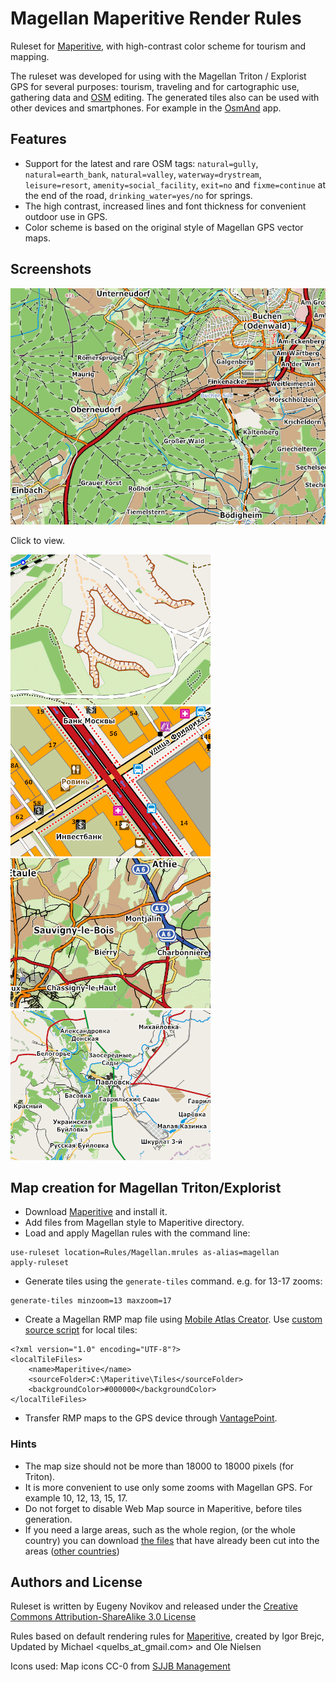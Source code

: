 # Magellan Maperitive Render Rules

Ruleset for [Maperitive](http://maperitive.net/), with high-contrast color scheme for tourism and mapping.

The ruleset was developed for using with the Magellan Triton / Explorist GPS for several purposes: tourism, traveling and for cartographic use, gathering data and [OSM](http://www.openstreetmap.org/) editing. The generated tiles also can be used with other devices and smartphones. For example in the [OsmAnd](http://osmand.net/) app.

## Features

* Support for the latest and rare OSM tags: `natural=gully`, `natural=earth_bank`, `natural=valley`, `waterway=drystream`, `leisure=resort`, `amenity=social_facility`, `exit=no` and `fixme=continue` at the end of the road, `drinking_water=yes/no` for springs.
* The high contrast, increased lines and font thickness for convenient outdoor use in GPS.
* Color scheme is based on the original style of Magellan GPS vector maps.

## Screenshots

![zoom 13](/Screenshots/a.png?raw=true "13 zoom")

Click to view.

[![zoom 15](/Screenshots/b-th.png)](/Screenshots/b.png) [![zoom 17](/Screenshots/c-th.png)](/Screenshots/c.png)
[![zoom 12](/Screenshots/e-th.png)](/Screenshots/e.png) [![zoom 10](/Screenshots/f-th.png)](/Screenshots/f.png)


## Map creation for Magellan Triton/Explorist

* Download [Maperitive](http://maperitive.net) and install it.
* Add files from Magellan style to Maperitive directory.
* Load and apply Magellan rules with the command line:

```
use-ruleset location=Rules/Magellan.mrules as-alias=magellan
apply-ruleset
```

* Generate tiles using the `generate-tiles` command. e.g. for 13-17 zooms:
```
generate-tiles minzoom=13 maxzoom=17
```

* Create a Magellan RMP map file using [Mobile Atlas Creator](http://mobac.sourceforge.net/). Use [custom source script](http://mobac.sourceforge.net/wiki/index.php/Custom_XML_Map_Sources) for local tiles:

```
<?xml version="1.0" encoding="UTF-8"?>
<localTileFiles>
	<name>Maperitive</name>
	<sourceFolder>C:\Maperitive\Tiles</sourceFolder>
	<backgroundColor>#000000</backgroundColor>
</localTileFiles>
```

* Transfer RMP maps to the GPS device through [VantagePoint](http://www.magellangps.com/Store/VantagePoint_Software/VantagePoint).

### Hints

* The map size should not be more than 18000 to 18000 pixels (for Triton).
* It is more convenient to use only some zooms with Magellan GPS. For example 10, 12, 13, 15, 17.
* Do not forget to disable Web Map source in Maperitive, before tiles generation.
* If you need a large areas, such as the whole region, (or the whole country) you can download [the files](http://gis-lab.info/projects/osm_dump/) that have already been cut  into the areas ([other countries](http://download.geofabrik.de/))

## Authors and License

Ruleset is written by Eugeny Novikov and released under the [Creative Commons Attribution-ShareAlike 3.0 License](http://creativecommons.org/licenses/by-sa/3.0/)

Rules based on default rendering rules for [Maperitive](http://maperitive.net), created by Igor Brejc, Updated by Michael <quelbs_at_gmail.com> and Ole Nielsen

Icons used: Map icons CC-0 from [SJJB Management](http://www.sjjb.co.uk/mapicons)
